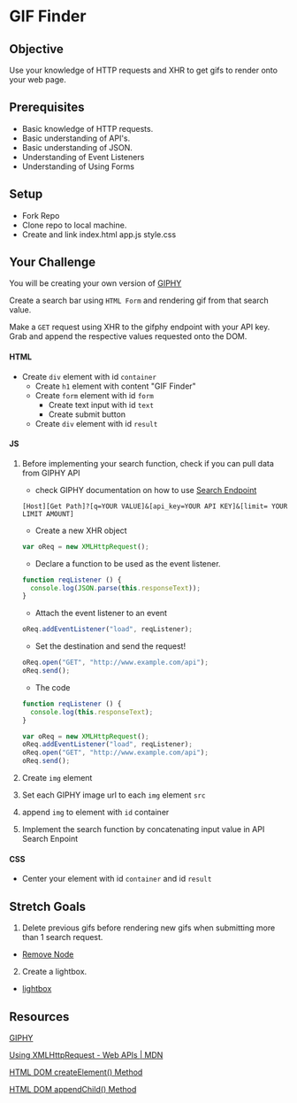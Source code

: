 # GIF Finder

## Objective

Use your knowledge of HTTP requests and XHR to get gifs to render onto your web page.

## Prerequisites

* Basic knowledge of HTTP requests.
* Basic understanding of API's.
* Basic understanding of JSON.
* Understanding of Event Listeners
* Understanding of Using Forms

## Setup

* Fork Repo
* Clone repo to local machine.
* Create and link index.html app.js style.css

## Your Challenge

You will be creating your own version of [GIPHY](https://giphy.com/)

Create a search bar using `HTML Form` and rendering gif from that search value. 

Make a `GET` request using XHR to the gifphy endpoint with your API key. Grab and append the respective values
requested onto the DOM.

#### HTML

- Create `div` element with id `container`
  - Create `h1` element with content "GIF Finder"
  - Create `form` element with id `form`
    - Create text input with id `text`
    - Create submit button
  - Create `div` element with id `result`
  
#### JS

1. Before implementing your search function, check if you can pull data from GIPHY API
  
    - check GIPHY documentation on how to use [Search Endpoint](https://developers.giphy.com/docs/)
    ```
    [Host][Get Path]?[q=YOUR VALUE]&[api_key=YOUR API KEY]&[limit= YOUR LIMIT AMOUNT]
    ```

    - Create a new XHR object
    ```js 
    var oReq = new XMLHttpRequest();
    ```
    - Declare a function to be used as the event listener.
    ```js
    function reqListener () {
      console.log(JSON.parse(this.responseText));
    }
    ```
    - Attach the event listener to an event
    ``` js
    oReq.addEventListener("load", reqListener);
    ```
    - Set the destination and send the request!
    ``` js
    oReq.open("GET", "http://www.example.com/api");
    oReq.send();
    ```
    - The code 
    ```js 
    function reqListener () {
      console.log(this.responseText);
    }

    var oReq = new XMLHttpRequest();
    oReq.addEventListener("load", reqListener);
    oReq.open("GET", "http://www.example.com/api");
    oReq.send();
    ```
  
2. Create `img` element 
3. Set each GIPHY image url to each `img` element `src`
4. append `img` to element with `id` container 
5. Implement the search function by concatenating input value in API Search Enpoint

#### CSS
  - Center your element with id `container` and id `result` 

## Stretch Goals
1. Delete previous gifs before rendering new gifs when submitting more than 1 search request.
  - [Remove Node](https://developer.mozilla.org/en-US/docs/Web/API/ChildNode/remove)
2. Create a lightbox.
  - [lightbox](https://www.w3schools.com/howto/howto_js_lightbox.asp)
  
## Resources

[GIPHY](https://developers.giphy.com/docs/)

[Using XMLHttpRequest - Web APIs | MDN](https://developer.mozilla.org/en-US/docs/Web/API/XMLHttpRequest/Using_XMLHttpRequest)

[HTML DOM createElement() Method](https://www.w3schools.com/jsreaf/met_document_createelement.asp)

[HTML DOM appendChild() Method](https://www.w3schools.com/jsref/met_node_appendchild.asp)

